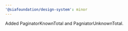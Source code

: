 ```yaml
---
'@siafoundation/design-system': minor
---
```


Added PaginatorKnownTotal and PagniatorUnknownTotal.
